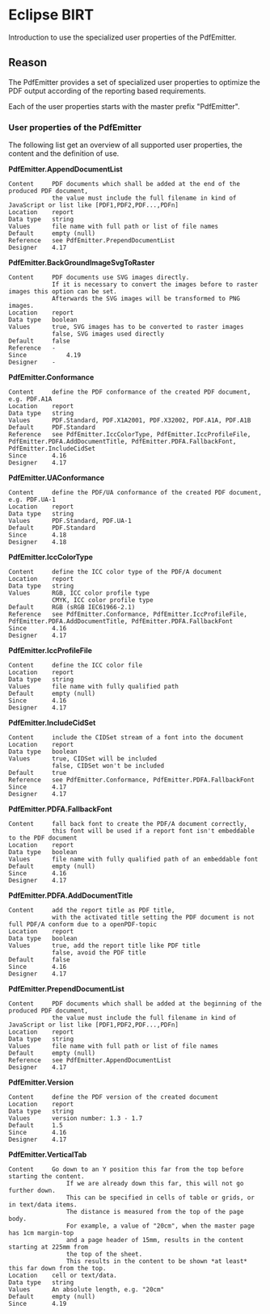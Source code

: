 # Eclipse BIRT 
Introduction to use the specialized user properties of the PdfEmitter.

## Reason
The PdfEmitter provides a set of specialized user properties to optimize the PDF output according of the reporting based requirements.

Each of the user properties starts with the master prefix "PdfEmitter".


### User properties of the PdfEmitter

The following list get an overview of all supported user properties, the content and the definition of use.

**PdfEmitter.AppendDocumentList**

	Content    	PDF documents which shall be added at the end of the produced PDF document,
              	the value must include the full filename in kind of JavaScript or list like [PDF1,PDF2,PDF...,PDFn]
	Location   	report
	Data type  	string
	Values     	file name with full path or list of file names
	Default    	empty (null)
	Reference  	see PdfEmitter.PrependDocumentList
	Designer  	4.17

**PdfEmitter.BackGroundImageSvgToRaster**

	Content    	PDF documents use SVG images directly.
              	If it is necessary to convert the images before to raster images this option can be set.
              	Afterwards the SVG images will be transformed to PNG images. 
	Location   	report
	Data type  	boolean
	Values     	true, SVG images has to be converted to raster images
	           	false, SVG images used directly
	Default    	false
	Reference  	-
	Since	    	4.19
	Designer  	-

**PdfEmitter.Conformance**

	Content    	define the PDF conformance of the created PDF document, e.g. PDF.A1A
	Location   	report
	Data type  	string
	Values     	PDF.Standard, PDF.X1A2001, PDF.X32002, PDF.A1A, PDF.A1B
	Default    	PDF.Standard
	Reference  	see PdfEmitter.IccColorType, PdfEmitter.IccProfileFile, PdfEmitter.PDFA.AddDocumentTitle, PdfEmitter.PDFA.FallbackFont, PdfEmitter.IncludeCidSet
	Since      	4.16
	Designer  	4.17


**PdfEmitter.UAConformance**

	Content    	define the PDF/UA conformance of the created PDF document, e.g. PDF.UA-1
	Location   	report
	Data type  	string
	Values     	PDF.Standard, PDF.UA-1
	Default    	PDF.Standard
	Since      	4.18
	Designer  	4.18

**PdfEmitter.IccColorType**

	Content    	define the ICC color type of the PDF/A document
	Location   	report
	Data type  	string
	Values     	RGB, ICC color profile type
             	CMYK, ICC color profile type
	Default    	RGB (sRGB IEC61966-2.1)
	Reference  	see PdfEmitter.Conformance, PdfEmitter.IccProfileFile, PdfEmitter.PDFA.AddDocumentTitle, PdfEmitter.PDFA.FallbackFont
	Since      	4.16
	Designer  	4.17

**PdfEmitter.IccProfileFile**

	Content    	define the ICC color file
	Location   	report
	Data type  	string
	Values     	file name with fully qualified path
	Default    	empty (null)
	Since      	4.16
	Designer  	4.17

**PdfEmitter.IncludeCidSet**

	Content    	include the CIDSet stream of a font into the document
	Location   	report
	Data type  	boolean
	Values     	true, CIDSet will be included
	           	false, CIDSet won't be included
	Default    	true
	Reference  	see PdfEmitter.Conformance, PdfEmitter.PDFA.FallbackFont
	Since      	4.17
	Designer  	4.17

**PdfEmitter.PDFA.FallbackFont**

	Content    	fall back font to create the PDF/A document correctly,
             	this font will be used if a report font isn't embeddable to the PDF document
	Location   	report
	Data type  	boolean
	Values     	file name with fully qualified path of an embeddable font
	Default    	empty (null)
	Since      	4.16
	Designer  	4.17

**PdfEmitter.PDFA.AddDocumentTitle**

	Content    	add the report title as PDF title,
             	with the activated title setting the PDF document is not full PDF/A conform due to a openPDF-topic
	Location   	report
	Data type  	boolean
	Values     	true, add the report title like PDF title
	          	false, avoid the PDF title
	Default    	false
	Since      	4.16
	Designer  	4.17

**PdfEmitter.PrependDocumentList**

	Content    	PDF documents which shall be added at the beginning of the produced PDF document,
              	the value must include the full filename in kind of JavaScript or list like [PDF1,PDF2,PDF...,PDFn]
	Location   	report
	Data type  	string
	Values     	file name with full path or list of file names
	Default    	empty (null)
	Reference  	see PdfEmitter.AppendDocumentList
	Designer  	4.17

**PdfEmitter.Version**

	Content    	define the PDF version of the created document
	Location   	report
	Data type  	string
	Values     	version number: 1.3 - 1.7
	Default    	1.5
	Since      	4.16
	Designer  	4.17

**PdfEmitter.VerticalTab**

	Content    	Go down to an Y position this far from the top before starting the content.
					If we are already down this far, this will not go further down.
					This can be specified in cells of table or grids, or in text/data items.
					The distance is measured from the top of the page body.
					For example, a value of "20cm", when the master page has 1cm margin-top
					and a page header of 15mm, results in the content starting at 225mm from
					the top of the sheet.
					This results in the content to be shown *at least* this far down from the top.
	Location   	cell or text/data.
	Data type  	string
	Values     	An absolute length, e.g. "20cm"
	Default    	empty (null)
	Since      	4.19
